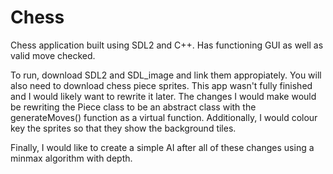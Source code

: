 # Chess
Chess application built using SDL2 and C++. Has functioning GUI as well as valid move checked. 

To run, download SDL2 and SDL_image and link them appropiately. You will also need to download chess piece sprites. This app wasn't fully 
finished and I would likely want to rewrite it later. The changes I would make would be rewriting the Piece class to be an abstract class
with the generateMoves() function as a virtual function. Additionally, I would colour key the sprites so that they show the background 
tiles. 

Finally, I would like to create a simple AI after all of these changes using a minmax algorithm with depth. 
